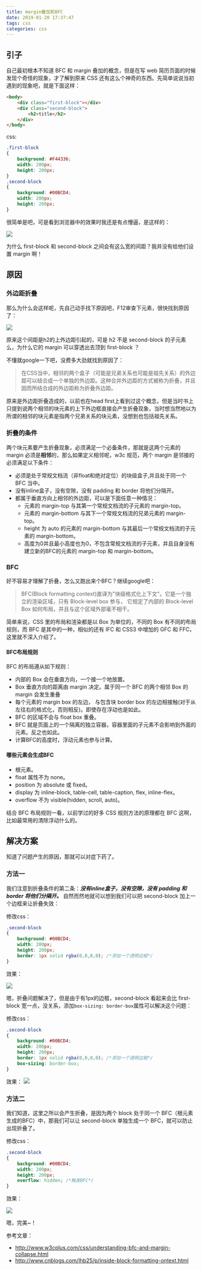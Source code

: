 ```yaml
---
title: margin叠加和BFC
date: 2019-01-20 17:37:47
tags: css
categories: css
---
```

## 引子
自己最初根本不知道 BFC 和 margin 叠加的概念，但是在写 web 简历页面的时候发现个奇怪的现象，才了解到原来 CSS 还有这么个神奇的东西。先简单说说当初遇到的现象吧，就是下面这样：

```html
<body>
    <div class="first-block"></div>
    <div class="second-block">
	    <h2>title</h2>
    </div>
</body>
```

css:
```css
.first-block
{
	background: #F44336;
	width: 200px;
	height: 200px;
}
.second-block
{
	background: #00BCD4;
	width: 200px;
	height: 200px;
}
```

很简单是吧，可是看到浏览器中的效果时我还是有点懵逼，是这样的：

![](http://ww1.sinaimg.cn/large/6a06ba4bgw1f6th3d7wnpj206n0ccdfu.jpg)

为什么 first-block 和 second-block 之间会有这么宽的间距？我并没有给他们设置 margin 啊！

## 原因
### 外边距折叠
那么为什么会这样呢，先自己动手找下原因吧，F12审查下元素，很快找到原因了：

![](http://ww2.sinaimg.cn/large/6a06ba4bgw1f6thmbiuegj2071059jra.jpg)

原来这个间距是h2的上外边距引起的，可是 h2 不是 second-block 的子元素么，为什么它的 margin 可以穿透出去顶到 first-block ？

不懂就google一下吧，没费多大劲就找到原因了：

>在CSS当中，相邻的两个盒子（可能是兄弟关系也可能是祖先关系）的外边距可以结合成一个单独的外边距。这种合并外边距的方式被称为折叠，并且因而所结合成的外边距称为折叠外边距。

原来是外边距折叠造成的，以前也在head first上看到过这个概念，但是当时书上只提到说两个相邻的块元素的上下外边框直接会产生折叠现象，当时想当然地以为所谓的相邻的块元素是指两个兄弟关系的块元素，没想到也包括祖先关系。

### 折叠的条件
两个块元素要产生折叠现象，必须满足一个必备条件，那就是这两个元素的 margin 必须是**相邻**的，那么如果定义相邻呢，w3c 规范，两个 margin 是邻接的必须满足以下条件：
* 必须是处于常规文档流（非float和绝对定位）的块级盒子,并且处于同一个 BFC 当中。
* 没有inline盒子，没有空隙，没有 padding 和 border 将他们分隔开。
* 都属于垂直方向上相邻的外边距，可以是下面任意一种情况：
    * 元素的 margin-top 与其第一个常规文档流的子元素的 margin-top。
    * 元素的 margin-bottom 与其下一个常规文档流的兄弟元素的 margin-top。
    * height 为 auto 的元素的 margin-bottom 与其最后一个常规文档流的子元素的 margin-bottom。
    * 高度为0并且最小高度也为0，不包含常规文档流的子元素，并且自身没有建立新的BFC的元素的 margin-top 和 margin-bottom。

### BFC
好不容易才理解了折叠，怎么又跑出来个BFC？继续google吧：
>BFC(Block formatting context)直译为"块级格式化上下文"。它是一个独立的渲染区域，只有 Block-level box 参与， 它规定了内部的 Block-level Box 如何布局，并且与这个区域外部毫不相干。

简单来说，CSS 里的布局和渲染都是以 Box 为单位的，不同的 Box 有不同的布局规则，而 BFC 是其中的一种，相似的还有 IFC 和 CSS3 中增加的 GFC 和 FFC，这里就不深入介绍了。

#### BFC布局规则
BFC 的布局遵从如下规则：
* 内部的 Box 会在垂直方向，一个接一个地放置。
* Box 垂直方向的距离由 margin 决定。属于同一个 BFC 的两个相邻 Box 的 margin 会发生重叠
* 每个元素的 margin box 的左边， 与包含块 border box 的左边相接触(对于从左往右的格式化，否则相反)。即使存在浮动也是如此。
* BFC 的区域不会与 float box 重叠。
* BFC 就是页面上的一个隔离的独立容器，容器里面的子元素不会影响到外面的元素。反之也如此。
* 计算BFC的高度时，浮动元素也参与计算。

#### 哪些元素会生成BFC
* 根元素。
* float 属性不为 none。
* position 为 absolute 或 fixed。
* display 为 inline-block, table-cell, table-caption, flex, inline-flex。
* overflow 不为 visible(hidden, scroll, auto)。

结合 BFC 布局规则一看，以前学过的好多 CSS 规则方法的原理都在 BFC 这啊，比如最常用的清除浮动什么的。

## 解决方案
知道了问题产生的原因，那就可以对症下药了。
### 方法一

我们注意到折叠条件的第二条：***没有inline盒子，没有空隙，没有 padding 和 border 将他们分隔开。*** 自然而然地就可以想到我们可以把 second-block 加上一个边框来让折叠失效：
    
修改css：
```css
.second-block
{
    background: #00BCD4;
    width: 200px;
    height: 200px;
    border: 1px solid rgba(0,0,0,0); /*添加一个透明边框*/
}
```


效果：

![](http://ww4.sinaimg.cn/large/6a06ba4bgw1f6tk7zh813j206h0bs3yh.jpg)

嗯，折叠问题解决了，但是由于有1px的边框，second-block 看起来会比 first-block 宽一点，没关系，添加`box-sizing: border-box`属性可以解决这个问题：

修改css：

```css
.second-block
{
    background: #00BCD4;
    width: 200px;
    height: 200px;
    border: 1px solid rgba(0,0,0,0); /*添加一个透明边框*/
    box-sizing: border-box;
}
```

效果：
![](http://ww1.sinaimg.cn/large/6a06ba4bgw1f6tkfcirmoj206b0ca0so.jpg)

### 方法二
 
我们知道，这里之所以会产生折叠，是因为两个 block 处于同一个 BFC（根元素生成的BFC）中，那我们可以让 second-block 单独生成一个 BFC，就可以防止出现折叠了。

修改css：
```css
.second-block
{
    background: #00BCD4;
    width: 200px;
    height: 200px;
    overflow: hidden; /*触发BFC*/
}
```

效果：

![](http://ww1.sinaimg.cn/large/6a06ba4bgw1f6tkvmtjuoj206n0c10sp.jpg)

嗯，完美~！

    
参考文章：

* http://www.w3cplus.com/css/understanding-bfc-and-margin-collapse.html
* http://www.cnblogs.com/lhb25/p/inside-block-formatting-ontext.html
